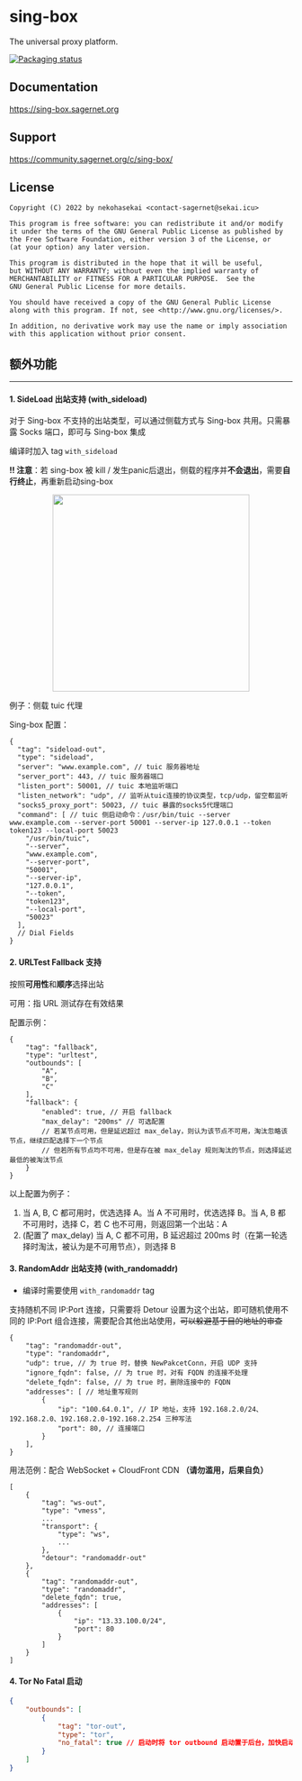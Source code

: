 # sing-box

The universal proxy platform.

[![Packaging status](https://repology.org/badge/vertical-allrepos/sing-box.svg)](https://repology.org/project/sing-box/versions)

## Documentation

https://sing-box.sagernet.org

## Support

https://community.sagernet.org/c/sing-box/

## License

```
Copyright (C) 2022 by nekohasekai <contact-sagernet@sekai.icu>

This program is free software: you can redistribute it and/or modify
it under the terms of the GNU General Public License as published by
the Free Software Foundation, either version 3 of the License, or
(at your option) any later version.

This program is distributed in the hope that it will be useful,
but WITHOUT ANY WARRANTY; without even the implied warranty of
MERCHANTABILITY or FITNESS FOR A PARTICULAR PURPOSE.  See the
GNU General Public License for more details.

You should have received a copy of the GNU General Public License
along with this program. If not, see <http://www.gnu.org/licenses/>.

In addition, no derivative work may use the name or imply association
with this application without prior consent.
```

## 额外功能

---

#### 1. SideLoad 出站支持 (with_sideload)
对于 Sing-box 不支持的出站类型，可以通过侧载方式与 Sing-box 共用。只需暴露 Socks 端口，即可与 Sing-box 集成

编译时加入 tag ```with_sideload```

**!! 注意**：若 sing-box 被 kill / 发生panic后退出，侧载的程序并**不会退出**，需要**自行终止**，再重新启动sing-box

<p align="center">
  <img width="350px" src="https://raw.githubusercontent.com/yaotthaha/static/master/sideload.png">
</p>

例子：侧载 tuic 代理

Sing-box 配置：
```
{
  "tag": "sideload-out",
  "type": "sideload",
  "server": "www.example.com", // tuic 服务器地址
  "server_port": 443, // tuic 服务器端口
  "listen_port": 50001, // tuic 本地监听端口
  "listen_network": "udp", // 监听从tuic连接的协议类型，tcp/udp，留空都监听
  "socks5_proxy_port": 50023, // tuic 暴露的socks5代理端口
  "command": [ // tuic 侧启动命令：/usr/bin/tuic --server www.example.com --server-port 50001 --server-ip 127.0.0.1 --token token123 --local-port 50023
    "/usr/bin/tuic",
    "--server",
    "www.example.com",
    "--server-port",
    "50001",
    "--server-ip",
    "127.0.0.1",
    "--token",
    "token123",
    "--local-port",
    "50023"
  ],
  // Dial Fields
}
```

#### 2. URLTest Fallback 支持
按照**可用性**和**顺序**选择出站

可用：指 URL 测试存在有效结果

配置示例：
```
{
    "tag": "fallback",
    "type": "urltest",
    "outbounds": [
        "A",
        "B",
        "C"
    ],
    "fallback": {
        "enabled": true, // 开启 fallback
        "max_delay": "200ms" // 可选配置
        // 若某节点可用，但是延迟超过 max_delay，则认为该节点不可用，淘汰忽略该节点，继续匹配选择下一个节点
        // 但若所有节点均不可用，但是存在被 max_delay 规则淘汰的节点，则选择延迟最低的被淘汰节点
    }
}
```
以上配置为例子：
1. 当 A, B, C 都可用时，优选选择 A。当 A 不可用时，优选选择 B。当 A, B 都不可用时，选择 C，若 C 也不可用，则返回第一个出站：A
2. (配置了 max_delay) 当 A, C 都不可用，B 延迟超过 200ms 时（在第一轮选择时淘汰，被认为是不可用节点），则选择 B

#### 3. RandomAddr 出站支持 (with_randomaddr)

- 编译时需要使用 `with_randomaddr` tag

支持随机不同 IP:Port 连接，只需要将 Detour 设置为这个出站，即可随机使用不同的 IP:Port 组合连接，需要配合其他出站使用，~~可以躲避基于目的地址的审查~~

```json5
{
    "tag": "randomaddr-out",
    "type": "randomaddr",
    "udp": true, // 为 true 时，替换 NewPakcetConn，开启 UDP 支持
    "ignore_fqdn": false, // 为 true 时，对有 FQDN 的连接不处理
    "delete_fqdn": false, // 为 true 时，删除连接中的 FQDN
    "addresses": [ // 地址重写规则
        {
            "ip": "100.64.0.1", // IP 地址，支持 192.168.2.0/24、192.168.2.0、192.168.2.0-192.168.2.254 三种写法
            "port": 80, // 连接端口
        }
    ],
}
```

用法范例：配合 WebSocket + CloudFront CDN **（请勿滥用，后果自负）**

```json5
[
    {
        "tag": "ws-out",
        "type": "vmess",
        ...
        "transport": {
            "type": "ws",
            ...
        },
        "detour": "randomaddr-out"
    },
    {
        "tag": "randomaddr-out",
        "type": "randomaddr",
        "delete_fqdn": true,
        "addresses": [
            {
                "ip": "13.33.100.0/24",
                "port": 80
            }
        ]
    }
]
```

#### 4. Tor No Fatal 启动

```json
{
    "outbounds": [
        {
            "tag": "tor-out",
            "type": "tor",
            "no_fatal": true // 启动时将 tor outbound 启动置于后台，加快启动速度，但启动失败会导致无法使用
        }
    ]
}
```